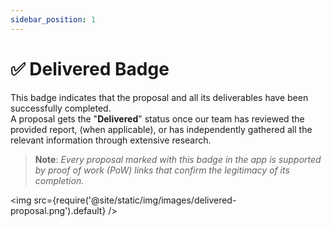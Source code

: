 ```yaml
---
sidebar_position: 1
---
```


# ✅ Delivered Badge

This badge indicates that the proposal and all its deliverables have been successfully completed. <br />
A proposal gets the "**Delivered**" status once our team has reviewed the provided report, (when applicable), or has independently gathered all the relevant information through extensive research. 

> **Note**: _Every proposal marked with this badge in the app is supported by proof of work (PoW) links that confirm the legitimacy of its completion._

<img src={require('@site/static/img/images/delivered-proposal.png').default} />